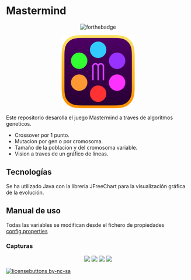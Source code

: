 # Mastermind
<p align=center>
  <img src="https://forthebadge.com/images/badges/works-on-my-machine.svg" alt="forthebadge" />
</p>


<p align=center>
  <img width="200" height="200" src="rsc/ico.png"  alt="icono mastermind">
</p>

Este repositorio desarolla el juego Mastermind a traves de algoritmos geneticos.

-   Crossover por 1 punto.
-   Mutacion por gen o por cromosoma.
-   Tamaño de la poblacion y del cromosoma variable.
-   Vision a traves de un gráfico de lineas.

## Tecnologías

Se ha utilizado Java con la libreria JFreeChart para la visualización gráfica de la evolución.

## Manual de uso

Todas las variables se modifican desde el fichero de propiedades <a href="config.properties">config.properties</a>

### Capturas

<p align="center">
  <img  src="git/example.png">
  <img  src="git/exampleAdmin.png">
  <img  src="git/exampleAgri.png">
  <img  src="git/exampleGan.png">
</p>

[![licensebuttons by-nc-sa](https://licensebuttons.net/l/by-nc-sa/3.0/88x31.png)](https://creativecommons.org/licenses/by-nc-sa/4.0)